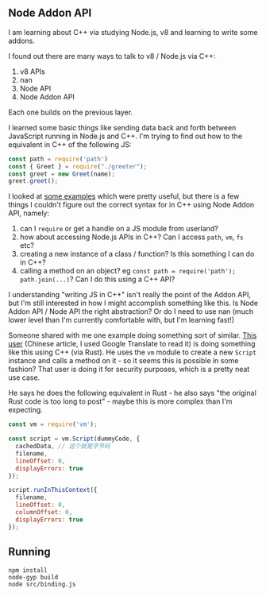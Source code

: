 ## Node Addon API

I am learning about C++ via studying Node.js, v8 and learning to write some addons. 

I found out there are many ways to talk to v8 / Node.js via C++:

1. v8 APIs
2. nan
3. Node API
4. Node Addon API

Each one builds on the previous layer.

I learned some basic things like sending data back and forth between JavaScript running in Node.js and C++. I'm trying to find out how to the equivalent in C++ of the following JS:

```js
const path = require('path')
const { Greet } = require("./greeter");
const greet = new Greet(name);
greet.greet();
```

I looked at [some examples](https://github.com/nodejs/node-addon-examples/tree/3eaf06f5f285fe7b6892108e8ec5e5eed9da7791) which were pretty useful, but there is a few things I couldn't figure out the correct syntax for in C++ using Node Addon API, namely:

1. can I `require` or get a handle on a JS module from userland? 
2. how about accessing Node.js APIs in C++? Can I access `path`, `vm`, `fs` etc?
3. creating a new instance of a class / function? Is this something I can do in C++?
4. calling a method on an object? eg `const path = require('path'); path.join(...)`? Can I do this using a C++ API?

I understanding "writing JS in C++" isn't really the point of the Addon API, but I'm still interested in how I might accomplish something like this. Is Node Addon API / Node API the right abstraction? Or do I need to use nan (much lower level than I'm currently comfortable with, but I'm learning fast!)

Someone shared with me  one example doing something sort of similar. [This user](https://zhuanlan.zhihu.com/p/376638202?utm_id=0) (Chinese article, I used Google Translate to read it) is doing something like this using C++ (via Rust). He uses the `vm` module to create a new `Script` instance and calls a method on it - so it seems this is possible in some fashion? That user is doing it for security purposes, which is a pretty neat use case.

He says he does the following equivalent in Rust - he also says "the original Rust code is too long to post" - maybe this is more complex than I'm expecting.

```js
const vm = require('vm');

const script = vm.Script(dummyCode, {
  cachedData, // 这个就是字节码
  filename,
  lineOffset: 0,
  displayErrors: true
});

script.runInThisContext({
  filename,
  lineOffset: 0,
  columnOffset: 0,
  displayErrors: true
});
```

## Running

```
npm install
node-gyp build
node src/binding.js
```
